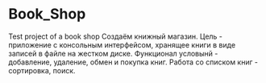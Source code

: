 # Book_Shop
Test project of a book shop
Создаём книжный магазин.
Цель - приложение с консольным интерфейсом, хранящее книги в виде записей в файле на жестком диске.
Функционал условынй - добавление, удаление, обмен и покупка книг.
Работа со списком книг - сортировка, поиск.
